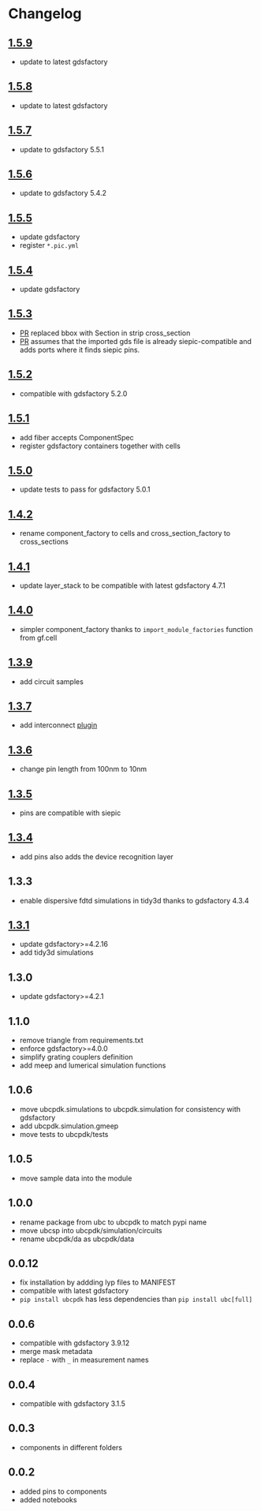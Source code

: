 # Changelog

## [1.5.9](https://github.com/gdsfactory/ubc/pull/41)

- update to latest gdsfactory

## [1.5.8](https://github.com/gdsfactory/ubc/pull/39)

- update to latest gdsfactory

## [1.5.7](https://github.com/gdsfactory/ubc/pull/31)

- update to gdsfactory 5.5.1

## [1.5.6](https://github.com/gdsfactory/ubc/pull/30)

- update to gdsfactory 5.4.2

## [1.5.5](https://github.com/gdsfactory/ubc/pull/29)

- update gdsfactory
- register `*.pic.yml`

## [1.5.4](https://github.com/gdsfactory/ubc/pull/27)

- update gdsfactory

## [1.5.3](https://github.com/gdsfactory/ubc/pull/26)

- [PR](https://github.com/gdsfactory/ubc/pull/24) replaced bbox with Section in strip cross_section
- [PR](https://github.com/gdsfactory/ubc/pull/25) assumes that the imported gds file is already siepic-compatible and adds ports where it finds siepic pins.

## [1.5.2](https://github.com/gdsfactory/ubc/pull/23)

- compatible with gdsfactory 5.2.0

## [1.5.1](https://github.com/gdsfactory/ubc/pull/22)

- add fiber accepts ComponentSpec
- register gdsfactory containers together with cells

## [1.5.0](https://github.com/gdsfactory/ubc/pull/21)

- update tests to pass for gdsfactory 5.0.1

## [1.4.2](https://github.com/gdsfactory/ubc/pull/20)

- rename component_factory to cells and cross_section_factory to cross_sections


## [1.4.1](https://github.com/gdsfactory/ubc/pull/19)

- update layer_stack to be compatible with latest gdsfactory 4.7.1

## [1.4.0](https://github.com/gdsfactory/ubc/pull/18)

- simpler component_factory thanks to `import_module_factories` function from gf.cell

## [1.3.9](https://github.com/gdsfactory/ubc/pull/17)

- add circuit samples

## [1.3.7](https://github.com/gdsfactory/ubc/pull/15)

- add interconnect [plugin](https://github.com/gdsfactory/ubc/pull/14)

## [1.3.6](https://github.com/gdsfactory/ubc/pull/11)

- change pin length from 100nm to 10nm

## [1.3.5](https://github.com/gdsfactory/ubc/pull/9)

- pins are compatible with siepic

## [1.3.4](https://github.com/gdsfactory/ubc/pull/8)

- add pins also adds the device recognition layer

## 1.3.3

- enable dispersive fdtd simulations in tidy3d thanks to gdsfactory 4.3.4

## [1.3.1](https://github.com/gdsfactory/ubc/pull/7)

- update gdsfactory>=4.2.16
- add tidy3d simulations

## 1.3.0

- update gdsfactory>=4.2.1

## 1.1.0

- remove triangle from requirements.txt
- enforce gdsfactory>=4.0.0
- simplify grating couplers definition
- add meep and lumerical simulation functions

## 1.0.6

- move ubcpdk.simulations to ubcpdk.simulation for consistency with gdsfactory
- add ubcpdk.simulation.gmeep
- move tests to ubcpdk/tests

## 1.0.5

- move sample data into the module

## 1.0.0

- rename package from ubc to ubcpdk to match pypi name
- move ubcsp into ubcpdk/simulation/circuits
- rename ubcpdk/da as ubcpdk/data

## 0.0.12

- fix installation by addding lyp files to MANIFEST
- compatible with latest gdsfactory
- `pip install ubcpdk` has less dependencies than `pip install ubc[full]`

## 0.0.6

- compatible with gdsfactory 3.9.12
- merge mask metadata
- replace `-` with `_` in measurement names

## 0.0.4

- compatible with gdsfactory 3.1.5

## 0.0.3

- components in different folders

## 0.0.2

- added pins to components
- added notebooks

